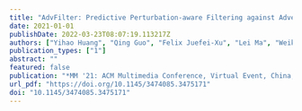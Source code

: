 ```yaml
---
title: "AdvFilter: Predictive Perturbation-aware Filtering against Adversarial Attack via Multi-domain Learning (MM '21: ACM Multimedia Conference, 2021)"
date: 2021-01-01
publishDate: 2022-03-23T08:07:19.113217Z
authors: ["Yihao Huang", "Qing Guo", "Felix Juefei-Xu", "Lei Ma", "Weikai Miao", "Yang Liu", "Geguang Pu"]
publication_types: ["1"]
abstract: ""
featured: false
publication: "*MM '21: ACM Multimedia Conference, Virtual Event, China, October 20 - 24, 2021*"
url_pdf: "https://doi.org/10.1145/3474085.3475171"
doi: "10.1145/3474085.3475171"
---
```


